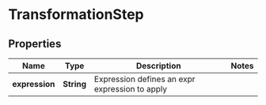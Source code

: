 

# TransformationStep

## Properties

Name | Type | Description | Notes
------------ | ------------- | ------------- | -------------
**expression** | **String** | Expression defines an expr expression to apply | 



